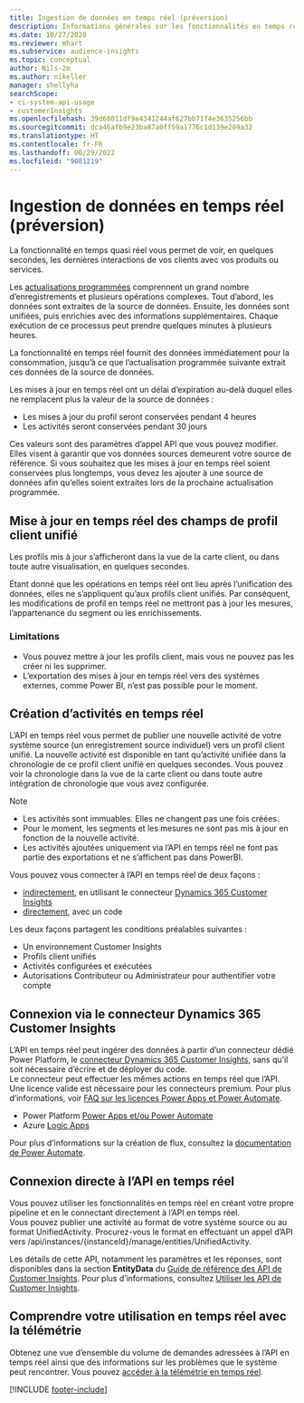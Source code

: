 ```yaml
---
title: Ingestion de données en temps réel (préversion)
description: Informations générales sur les fonctionnalités en temps réel dans Customer Insights.
ms.date: 10/27/2020
ms.reviewer: mhart
ms.subservice: audience-insights
ms.topic: conceptual
author: Nils-2m
ms.author: nikeller
manager: shellyha
searchScope:
- ci-system-api-usage
- customerInsights
ms.openlocfilehash: 39d68011df9e4341244af627bb71f4e3635256bb
ms.sourcegitcommit: dca46afb9e23ba87a0ff59a1776c1d139e209a32
ms.translationtype: HT
ms.contentlocale: fr-FR
ms.lasthandoff: 06/29/2022
ms.locfileid: "9081219"
---
```

# <a name="real-time-data-ingestion-preview"></a>Ingestion de données en temps réel (préversion)

La fonctionnalité en temps quasi réel vous permet de voir, en quelques secondes, les dernières interactions de vos clients avec vos produits ou services.

Les [actualisations programmées](system.md#schedule-tab) comprennent un grand nombre d’enregistrements et plusieurs opérations complexes. Tout d’abord, les données sont extraites de la source de données. Ensuite, les données sont unifiées, puis enrichies avec des informations supplémentaires. Chaque exécution de ce processus peut prendre quelques minutes à plusieurs heures.

La fonctionnalité en temps réel fournit des données immédiatement pour la consommation, jusqu’à ce que l’actualisation programmée suivante extrait ces données de la source de données.

Les mises à jour en temps réel ont un délai d’expiration au-delà duquel elles ne remplacent plus la valeur de la source de données :

- Les mises à jour du profil seront conservées pendant 4 heures
- Les activités seront conservées pendant 30 jours

Ces valeurs sont des paramètres d’appel API que vous pouvez modifier. Elles visent à garantir que vos données sources demeurent votre source de référence. Si vous souhaitez que les mises à jour en temps réel soient conservées plus longtemps, vous devez les ajouter à une source de données afin qu’elles soient extraites lors de la prochaine actualisation programmée.

## <a name="real-time-update-of-the-unified-customer-profile-fields"></a>Mise à jour en temps réel des champs de profil client unifié

Les profils mis à jour s’afficheront dans la vue de la carte client, ou dans toute autre visualisation, en quelques secondes.

Étant donné que les opérations en temps réel ont lieu après l’unification des données, elles ne s’appliquent qu’aux profils client unifiés. Par conséquent, les modifications de profil en temps réel ne mettront pas à jour les mesures, l’appartenance du segment ou les enrichissements.

### <a name="limitations"></a>Limitations

- Vous pouvez mettre à jour les profils client, mais vous ne pouvez pas les créer ni les supprimer.
- L’exportation des mises à jour en temps réel vers des systèmes externes, comme Power BI, n’est pas possible pour le moment.

## <a name="real-time-creation-of-activities"></a>Création d’activités en temps réel

L’API en temps réel vous permet de publier une nouvelle activité de votre système source (un enregistrement source individuel) vers un profil client unifié. La nouvelle activité est disponible en tant qu’activité unifiée dans la chronologie de ce profil client unifié en quelques secondes. Vous pouvez voir la chronologie dans la vue de la carte client ou dans toute autre intégration de chronologie que vous avez configurée.

> [!NOTE]
>
> - Les activités sont immuables. Elles ne changent pas une fois créées.
> - Pour le moment, les segments et les mesures ne sont pas mis à jour en fonction de la nouvelle activité.
> - Les activités ajoutées uniquement via l’API en temps réel ne font pas partie des exportations et ne s’affichent pas dans PowerBI.

Vous pouvez vous connecter à l’API en temps réel de deux façons :

- [indirectement](#connect-via-the-dynamics-365-customer-insights-connector), en utilisant le connecteur [Dynamics 365 Customer Insights](/connectors/customerinsights/)
- [directement](#connect-directly-to-the-real-time-api), avec un code

Les deux façons partagent les conditions préalables suivantes :

- Un environnement Customer Insights
- Profils client unifiés
- Activités configurées et exécutées
- Autorisations Contributeur ou Administrateur pour authentifier votre compte

## <a name="connect-via-the-dynamics-365-customer-insights-connector"></a>Connexion via le connecteur Dynamics 365 Customer Insights

L’API en temps réel peut ingérer des données à partir d’un connecteur dédié Power Platform, le [connecteur Dynamics 365 Customer Insights](/connectors/customerinsights/), sans qu’il soit nécessaire d’écrire et de déployer du code.    
Le connecteur peut effectuer les mêmes actions en temps réel que l’API. Une licence valide est nécessaire pour les connecteurs premium. Pour plus d’informations, voir [FAQ sur les licences Power Apps et Power Automate](/power-platform/admin/powerapps-flow-licensing-faq).

- Power Platform [Power Apps et/ou Power Automate](/connectors/)
- Azure [Logic Apps](/azure/connectors/apis-list)

Pour plus d’informations sur la création de flux, consultez la [documentation de Power Automate](/power-automate/).

## <a name="connect-directly-to-the-real-time-api"></a>Connexion directe à l’API en temps réel

Vous pouvez utiliser les fonctionnalités en temps réel en créant votre propre pipeline et en le connectant directement à l’API en temps réel.    
Vous pouvez publier une activité au format de votre système source ou au format UnifiedActivity. Procurez-vous le format en effectuant un appel d’API vers /api/instances/{instanceId}/manage/entities/UnifiedActivity.

Les détails de cette API, notamment les paramètres et les réponses, sont disponibles dans la section **EntityData** du [Guide de référence des API de Customer Insights](https://developer.ci.ai.dynamics.com/api-details#api=CustomerInsights). Pour plus d’informations, consultez [Utiliser les API de Customer Insights](apis.md).

## <a name="understand-your-real-time-usage-with-telemetry"></a>Comprendre votre utilisation en temps réel avec la télémétrie

Obtenez une vue d’ensemble du volume de demandes adressées à l’API en temps réel ainsi que des informations sur les problèmes que le système peut rencontrer. Vous pouvez [accéder à la télémétrie en temps réel](system.md#api-usage-tab). 


[!INCLUDE [footer-include](includes/footer-banner.md)]
